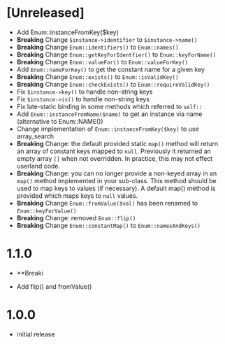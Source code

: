 # [Unreleased]

- Add Enum::instanceFromKey($key)
- **Breaking** Change `$instance->identifier` to `$instance->name()`
- **Breaking** Change `Enum::identifiers()` to `Enum::names()`
- **Breaking** Change `Enum::getKeyForIdentfier()` to `Enum::keyForName()`
- **Breaking** Change `Enum::valueFor()` to `Enum::valueForKey()`
- Add `Enum::nameForKey()` to get the constant name for a given key
- **Breaking** Change `Enum::exists()` to `Enum::isValidKey()`
- **Breaking** Change `Enum::checkExists()` to `Enum::requireValidKey()`
- Fix `$instance->key()` to handle non-string keys
- Fix `$instance->is()` to handle non-string keys
- Fix late-static binding in some methods which referred to `self::`
- Add `Enum::instanceFromName($name)` to get an instance via name (alternative to Enum::NAME())
- Change implementation of `Enum::instanceFromKey($key)` to use array_search
- **Breaking** Change: the default provided static `map()` method will return an array of constant keys mapped to `null`. 
Previously it returned an empty array `[]` when not overridden. In practice, this may not effect userland code.
- **Breaking** Change: you can no longer provide a non-keyed array in an `map()` method implemented
in your sub-class.  This method should be used to map keys to values (if necessary).  A default map() method is provided
which maps keys to `null` values.
- **Breaking** Change `Enum::fromValue($val)` has been renamed to `Enum::keyForValue()`
- **Breaking** Change: removed `Enum::flip()`
- **Breaking** Change `Enum::constantMap()` to `Enum::namesAndKeys()`

# 1.1.0
- **Breaki

- Add flip() and fromValue()

# 1.0.0

- initial release


